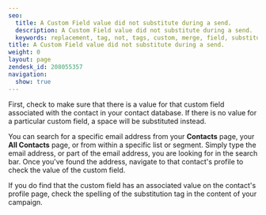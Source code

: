 ```yaml
---
seo:
  title: A Custom Field value did not substitute during a send.
  description: A Custom Field value did not substitute during a send.
  keywords: replacement, tag, not, tags, custom, merge, field, substitute, didn't, did
title: A Custom Field value did not substitute during a send.
weight: 0
layout: page
zendesk_id: 208055357
navigation:
  show: true
---
```


First, check to make sure that there is a value for that custom field associated with the contact in your contact database. If there is no value for a particular custom field, a space will be substituted instead.

You can search for a specific email address from your **Contacts** page, your **All Contacts** page, or from within a specific list or segment. Simply type the email address, or part of the email address, you are looking for in the search bar. Once you've found the address, navigate to that contact's profile to check the value of the custom field.

If you do find that the custom field has an associated value on the contact's profile page, check the spelling of the substitution tag in the content of your campaign.
